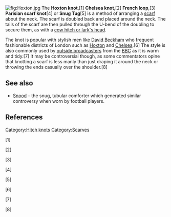 ![](Hoxton.jpg "fig:Hoxton.jpg") The **Hoxton knot**,[1] **Chelsea
knot**,[2] **French loop**,[3] **Parisian scarf knot**[4] or **Snug
Tug**[5] is a method of arranging a [scarf](scarf "wikilink") about the
neck. The scarf is doubled back and placed around the neck. The tails of
the scarf are then pulled through the U-bend of the doubling to secure
them, as with a [cow hitch or lark's head](cow_hitch "wikilink").

The knot is popular with stylish men like [David
Beckham](David_Beckham "wikilink") who frequent fashionable districts of
London such as [Hoxton](Hoxton "wikilink") and
[Chelsea](Chelsea,_London "wikilink").[6] The style is also commonly
used by [outside broadcasters](outside_broadcasting "wikilink") from the
[BBC](BBC "wikilink") as it is warm and tidy.[7] It may be controversial
though, as some commentators opine that knotting a scarf is less manly
than just draping it around the neck or throwing the ends casually over
the shoulder.[8]

## See also

-   [Snood](Snood_(headgear)#Football "wikilink") – the snug, tubular
    comforter which generated similar controversy when worn by football
    players.

## References

[Category:Hitch knots](Category:Hitch_knots "wikilink")
[Category:Scarves](Category:Scarves "wikilink")

[1]

[2]

[3]

[4]

[5]

[6]

[7]

[8]
